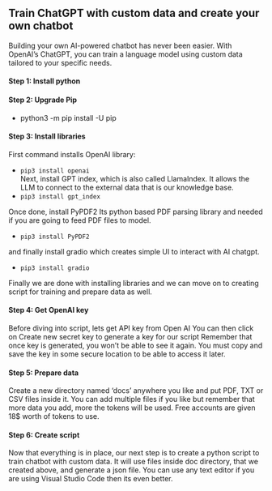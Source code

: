 ## Train ChatGPT with custom data and create your own chatbot </br>

Building your own AI-powered chatbot has never been easier. With OpenAI’s ChatGPT, you can train a language model using custom data tailored to your specific needs.

#### Step 1: Install python </br>

#### Step 2: Upgrade Pip </br>
- python3 -m pip install -U pip

#### Step 3: Install libraries </br>
First command installs OpenAI library: </br>
- ```pip3 install openai``` </br>
Next, install GPT index, which is also called LlamaIndex. It allows the LLM to connect to the external data that is our knowledge base.
- ```pip3 install gpt_index``` </br>

Once done, install PyPDF2 Its python based PDF parsing library and needed if you are going to feed PDF files to model.
- ```pip3 install PyPDF2``` </br>

and finally install gradio which creates simple UI to interact with AI chatgpt.
- ```pip3 install gradio``` </br>

Finally we are done with installing libraries and we can move on to creating script for training and prepare data as well.

#### Step 4: Get OpenAI key </br>
Before diving into script, lets get API key from Open AI You can then click on Create new secret key to generate a key for our script
Remember that once key is generated, you won’t be able to see it again. You must copy and save the key in some secure location to be able to access it later.

#### Step 5: Prepare data </br>
Create a new directory named ‘docs’ anywhere you like and put PDF, TXT or CSV files inside it. You can add multiple files if you like but remember that more data you add, more the tokens will be used. Free accounts are given 18$ worth of tokens to use.

#### Step 6: Create script </br>
Now that everything is in place, our next step is to create a python script to train chatbot with custom data. It will use files inside doc directory, that we created above, and generate a json file.
You can use any text editor if you are using Visual Studio Code then its even better.